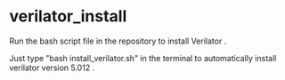 # verilator_install
Run the bash script file in the repository to install Verilator .

Just type "bash install_verilator.sh" in the terminal to automatically install verilator version 5.012 .
